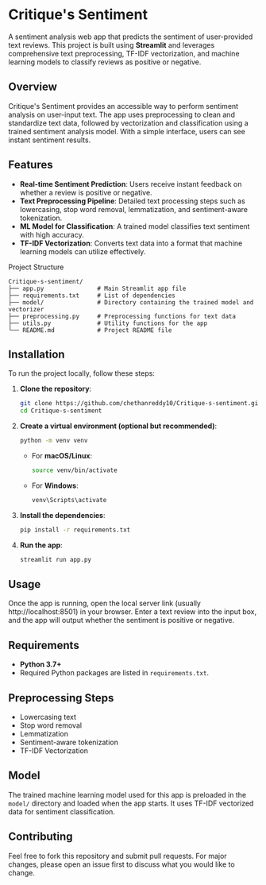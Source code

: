 

# Critique's Sentiment


A sentiment analysis web app that predicts the sentiment of user-provided text reviews. 
This project is built using **Streamlit** and leverages comprehensive text preprocessing, TF-IDF vectorization, and machine learning models to classify reviews as positive or negative.

## Overview
Critique's Sentiment provides an accessible way to perform sentiment analysis on user-input text. The app uses preprocessing to clean and standardize text data, followed by vectorization and classification using a trained sentiment analysis model. With a simple interface, users can see instant sentiment results.

## Features
- **Real-time Sentiment Prediction**: Users receive instant feedback on whether a review is positive or negative.
- **Text Preprocessing Pipeline**: Detailed text processing steps such as lowercasing, stop word removal, lemmatization, and sentiment-aware tokenization.
- **ML Model for Classification**: A trained model classifies text sentiment with high accuracy.
- **TF-IDF Vectorization**: Converts text data into a format that machine learning models can utilize effectively.

 Project Structure
```plaintext
Critique-s-sentiment/
├── app.py               # Main Streamlit app file
├── requirements.txt     # List of dependencies
├── model/               # Directory containing the trained model and vectorizer
├── preprocessing.py     # Preprocessing functions for text data
├── utils.py             # Utility functions for the app
└── README.md            # Project README file
```

## Installation

To run the project locally, follow these steps:

1. **Clone the repository**:
   ```bash
   git clone https://github.com/chethanreddy10/Critique-s-sentiment.git
   cd Critique-s-sentiment
   ```

2. **Create a virtual environment (optional but recommended)**:
   ```bash
   python -m venv venv
   ```

   - For **macOS/Linux**:
     ```bash
     source venv/bin/activate
     ```
   - For **Windows**:
     ```bash
     venv\Scripts\activate
     ```

3. **Install the dependencies**:
   ```bash
   pip install -r requirements.txt
   ```

4. **Run the app**:
   ```bash
   streamlit run app.py
   ```

## Usage
Once the app is running, open the local server link (usually http://localhost:8501) in your browser.
Enter a text review into the input box, and the app will output whether the sentiment is positive or negative.

## Requirements
- **Python 3.7+**
- Required Python packages are listed in `requirements.txt`.

## Preprocessing Steps
- Lowercasing text
- Stop word removal
- Lemmatization
- Sentiment-aware tokenization
- TF-IDF Vectorization

## Model
The trained machine learning model used for this app is preloaded in the `model/` directory and loaded when the app starts. It uses TF-IDF vectorized data for sentiment classification.

## Contributing
Feel free to fork this repository and submit pull requests. For major changes, please open an issue first to discuss what you would like to change.

